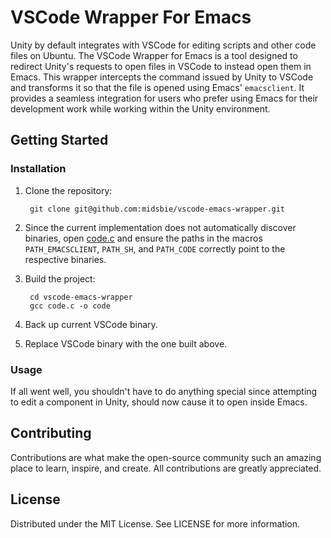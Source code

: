 # VSCode Wrapper For Emacs

Unity by default integrates with VSCode for editing scripts and other code files on Ubuntu. The
VSCode Wrapper for Emacs is a tool designed to redirect Unity's requests to open files in VSCode to
instead open them in Emacs. This wrapper intercepts the command issued by Unity to VSCode and
transforms it so that the file is opened using Emacs' `emacsclient`. It provides a seamless
integration for users who prefer using Emacs for their development work while working within the
Unity environment.

## Getting Started

### Installation

1. Clone the repository:

        git clone git@github.com:midsbie/vscode-emacs-wrapper.git

1. Since the current implementation does not automatically discover binaries, open [code.c](code.c)
   and ensure the paths in the macros `PATH_EMACSCLIENT`, `PATH_SH`, and `PATH_CODE` correctly point
   to the respective binaries.

1. Build the project:

        cd vscode-emacs-wrapper
        gcc code.c -o code
        
1. Back up current VSCode binary.

1. Replace VSCode binary with the one built above.

### Usage

If all went well, you shouldn't have to do anything special since attempting to edit a component in
Unity, should now cause it to open inside Emacs.

## Contributing

Contributions are what make the open-source community such an amazing place to learn, inspire, and
create. All contributions are greatly appreciated.

## License

Distributed under the MIT License. See LICENSE for more information.
